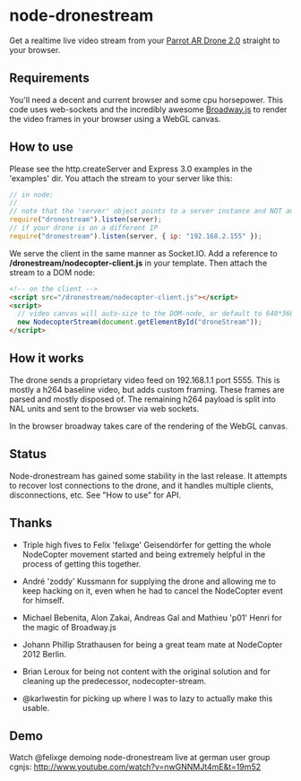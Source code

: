 # node-dronestream

Get a realtime live video stream from your
[Parrot AR Drone 2.0](http://ardrone2.parrot.com/) straight to your browser.

## Requirements

You'll need a decent and current browser and some cpu horsepower.
This code uses web-sockets and the incredibly awesome
[Broadway.js](https://github.com/mbebenita/Broadway) to render the video frames
in your browser using a WebGL canvas.

## How to use

Please see the http.createServer and Express 3.0 examples in the 'examples' dir.
You attach the stream to your server like this:
```javascript
// in node:
//
// note that the 'server' object points to a server instance and NOT an express app.
require("dronestream").listen(server); 
// if your drone is on a different IP
require("dronestream").listen(server, { ip: "192.168.2.155" });
```

We serve the client in the same manner as Socket.IO. Add a reference to 
**/dronestream/nodecopter-client.js** in your template. Then attach the stream to a DOM node:
```html
<!-- on the client -->
<script src="/dronestream/nodecopter-client.js"></script>
<script>
  // video canvas will auto-size to the DOM-node, or default to 640*360 if no size is set.
  new NodecopterStream(document.getElementById("droneStream"));
</script>
```

## How it works

The drone sends a proprietary video feed on 192.168.1.1 port 5555. This is
mostly a h264 baseline video, but adds custom framing. These frames are parsed
and mostly disposed of. The remaining h264 payload is split into NAL units and
sent to the browser via web sockets.

In the browser broadway takes care of the rendering of the WebGL canvas.

## Status

Node-dronestream has gained some stability in the last release. It attempts 
to recover lost connections to the drone, and it handles multiple clients, 
disconnections, etc. See "How to use" for API.

## Thanks

- Triple high fives to Felix 'felixge' Geisendörfer for getting the whole
  NodeCopter movement started and being extremely helpful in the process of
  getting this together.

- André 'zoddy' Kussmann for supplying the drone and allowing me to keep
  hacking on it, even when he had to cancel the NodeCopter event for himself.

- Michael Bebenita, Alon Zakai, Andreas Gal and Mathieu 'p01' Henri for the
  magic of Broadway.js

- Johann Phillip Strathausen for being a great team mate at NodeCopter 2012
  Berlin.

- Brian Leroux for being not content with the original solution and for
  cleaning up the predecessor, nodecopter-stream.

- @karlwestin for picking up where I was to lazy to actually make this usable.

## Demo

Watch @felixge demoing node-dronestream live at german user group cgnjs:
http://www.youtube.com/watch?v=nwGNNMJt4mE&t=19m52

